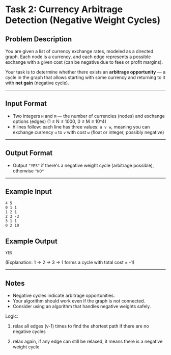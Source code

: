 # Task 2: Currency Arbitrage Detection (Negative Weight Cycles)

## Problem Description

You are given a list of currency exchange rates, modeled as a directed graph. Each node is a currency, and each edge represents a possible exchange with a given cost (can be negative due to fees or profit margins).

Your task is to determine whether there exists an **arbitrage opportunity** — a cycle in the graph that allows starting with some currency and returning to it with **net gain** (negative cycle).

---

## Input Format

- Two integers `N` and `M` — the number of currencies (nodes) and exchange options (edges) (1 ≤ N ≤ 1000, 0 ≤ M ≤ 10^4)
- `M` lines follow: each line has three values: `u v w`, meaning you can exchange currency `u` to `v` with cost `w` (float or integer, possibly negative)

---

## Output Format

- Output `"YES"` if there's a negative weight cycle (arbitrage possible), otherwise `"NO"`

---

## Example Input

```
4 5
0 1 1
1 2 1
2 3 -3
3 1 1
0 2 10
```

## Example Output

```
YES
```

(Explanation: 1 → 2 → 3 → 1 forms a cycle with total cost = -1)

---

## Notes

- Negative cycles indicate arbitrage opportunities.
- Your algorithm should work even if the graph is not connected.
- Consider using an algorithm that handles negative weights safely.



Logic:

1. relax all edges (v-1) times to find the shortest path if there are no negative cycles

2. relax again, if any edge can still be relaxed, it means there is a negative weight cycle